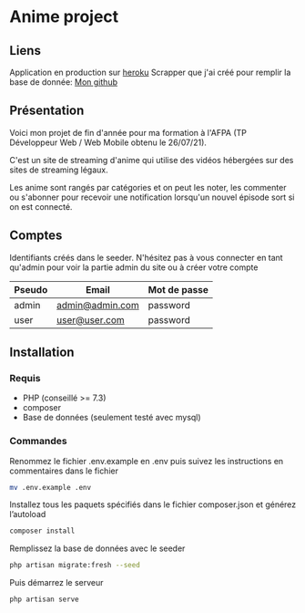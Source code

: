 # Anime project

## Liens
Application en production sur [heroku](http://anime-project-alexlemia13.herokuapp.com/)
Scrapper que j'ai créé pour remplir la base de donnée: [Mon github](https://github.com/alexandre-scalisi/anime-scraper)

## Présentation
Voici mon projet de fin d'année pour ma formation à l'AFPA (TP Développeur Web / Web Mobile obtenu le 26/07/21). 

C'est un site de streaming d'anime qui utilise des vidéos hébergées sur des sites de streaming légaux.

Les anime sont rangés par catégories et on peut les noter, les commenter ou s'abonner pour recevoir une notification lorsqu'un nouvel épisode sort si on est connecté.

## Comptes
Identifiants créés dans le seeder.
N'hésitez pas à vous connecter en tant qu'admin pour voir la partie admin du site ou à créer votre compte

| Pseudo | Email           | Mot de passe |
|--------|-----------------|--------------|
| admin  | admin@admin.com | password     |
| user   | user@user.com   | password     |

## Installation

### Requis
* PHP (conseillé >= 7.3)
* composer
* Base de données (seulement testé avec mysql)
  
### Commandes

Renommez le fichier .env.example en .env puis suivez les instructions en commentaires dans le fichier
```bash
mv .env.example .env
```

Installez tous les paquets spécifiés dans le fichier composer.json et générez l’autoload
```bash
composer install
```

Remplissez la base de données avec le seeder
```bash
php artisan migrate:fresh --seed
```

Puis démarrez le serveur
```bash
php artisan serve
```
